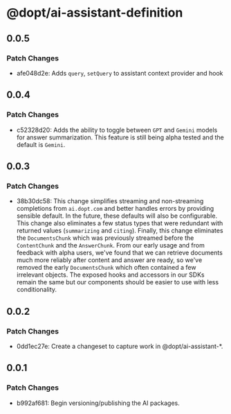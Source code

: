 # @dopt/ai-assistant-definition

## 0.0.5

### Patch Changes

- afe048d2e: Adds `query`, `setQuery` to assistant context provider and hook

## 0.0.4

### Patch Changes

- c52328d20: Adds the ability to toggle between `GPT` and `Gemini` models for answer summarization. This feature is still being alpha tested and the default is `Gemini`.

## 0.0.3

### Patch Changes

- 38b30dc58: This change simplifies streaming and non-streaming completions from `ai.dopt.com` and better handles errors by providing sensible default. In the future, these defaults will also be configurable. This change also eliminates a few status types that were redundant with returned values (`summarizing` and `citing`). Finally, this change eliminates the `DocumentsChunk` which was previously streamed before the `ContentChunk` and the `AnswerChunk`. From our early usage and from feedback with alpha users, we've found that we can retrieve documents much more reliably after content and answer are ready, so we've removed the early `DocumentsChunk` which often contained a few irrelevant objects. The exposed hooks and accessors in our SDKs remain the same but our components should be easier to use with less conditionality.

## 0.0.2

### Patch Changes

- 0dd1ec27e: Create a changeset to capture work in @dopt/ai-assistant-\*.

## 0.0.1

### Patch Changes

- b992af681: Begin versioning/publishing the AI packages.
